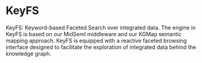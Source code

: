 # KeyFS
KeyFS: Keyword-based Faceted Search over integrated data. The engine in KeyFS is based on our MidSemI middleware and our KGMap semantic mapping approach. KeyFS is equipped with a reactive faceted browsing interface designed to facilitate the exploration of integrated data behind the knowledge graph.

